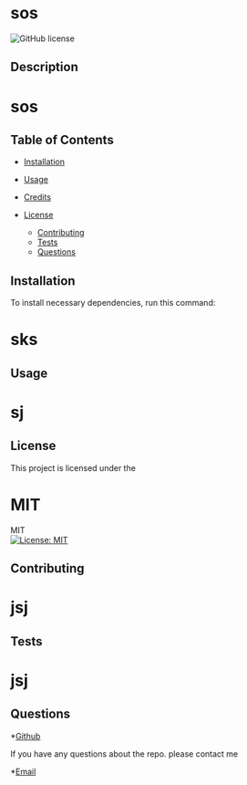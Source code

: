 # sos

  ![GitHub license](https://img.shields.io/badge/license-APACHE2.0-blue.svg)

  ## Description

  # sos

  ## Table of Contents

  * [Installation](#installation)
  * [Usage](#usage)
  * [Credits](#credits)
  * [License](#license) 
  
    * [Contributing](#contributing)
     * [Tests](#tests)
     * [Questions](#questions)



  ## Installation

  To install necessary dependencies, run this command:

  # sks


  ## Usage

  # sj

  ## License

  This project is licensed under the

  # MIT
 MIT<br>[![License: MIT](https://img.shields.io/badge/License-MIT-yellow.svg)](https://opensource.org/licenses/MIT)

  ## Contributing

  # jsj

  ## Tests

  # jsj

  ## Questions

  *[Github](oso)

  If you have any questions about the repo. please contact me

  

  *[Email](mailto:oso)

  

  


